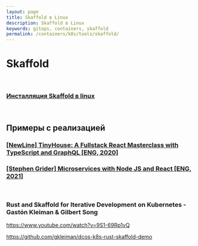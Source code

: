 ```yaml
---
layout: page
title: Skaffold в Linux
description: Skaffold в Linux
keywords: gitops, containers, skaffold
permalink: /containers/k8s/tools/skaffold/
---
```


# Skaffold

<br/>

### [Инсталляция Skaffold в linux](/containers/k8s/tools/scaffold/setup/)

<br/>

## Примеры с реализацией

### [[NewLine] TinyHouse: A Fullstack React Masterclass with TypeScript and GraphQL [ENG, 2020]](https://github.com/webmakaka/TinyHouse-A-Fullstack-React-Masterclass-with-TypeScript-and-GraphQL)

### [[Stephen Grider] Microservices with Node JS and React [ENG, 2021]](https://github.com/webmakaka/Microservices-with-Node-JS-and-React-Improved)

<br/>

### Rust and Skaffold for Iterative Development on Kubernetes - Gastón Kleiman & Gilbert Song

https://www.youtube.com/watch?v=9S1-69Rp1vQ

https://github.com/gkleiman/dcos-k8s-rust-skaffold-demo
